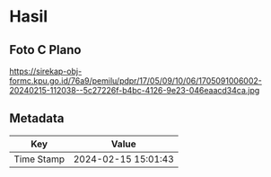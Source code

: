 # Hasil

## Foto C Plano

https://sirekap-obj-formc.kpu.go.id/76a9/pemilu/pdpr/17/05/09/10/06/1705091006002-20240215-112038--5c27226f-b4bc-4126-9e23-046eaacd34ca.jpg


## Metadata

| Key        | Value               |
| ---------- | ------------------- |
| Time Stamp | 2024-02-15 15:01:43 |



